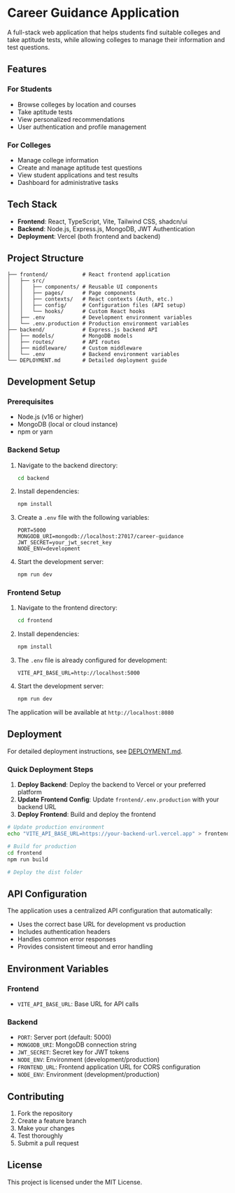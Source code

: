 # Career Guidance Application

A full-stack web application that helps students find suitable colleges and take aptitude tests, while allowing colleges to manage their information and test questions.

## Features

### For Students

- Browse colleges by location and courses
- Take aptitude tests
- View personalized recommendations
- User authentication and profile management

### For Colleges

- Manage college information
- Create and manage aptitude test questions
- View student applications and test results
- Dashboard for administrative tasks

## Tech Stack

- **Frontend**: React, TypeScript, Vite, Tailwind CSS, shadcn/ui
- **Backend**: Node.js, Express.js, MongoDB, JWT Authentication
- **Deployment**: Vercel (both frontend and backend)

## Project Structure

```
├── frontend/           # React frontend application
│   ├── src/
│   │   ├── components/ # Reusable UI components
│   │   ├── pages/      # Page components
│   │   ├── contexts/   # React contexts (Auth, etc.)
│   │   ├── config/     # Configuration files (API setup)
│   │   └── hooks/      # Custom React hooks
│   ├── .env            # Development environment variables
│   └── .env.production # Production environment variables
├── backend/            # Express.js backend API
│   ├── models/         # MongoDB models
│   ├── routes/         # API routes
│   ├── middleware/     # Custom middleware
│   └── .env            # Backend environment variables
└── DEPLOYMENT.md       # Detailed deployment guide
```

## Development Setup

### Prerequisites

- Node.js (v16 or higher)
- MongoDB (local or cloud instance)
- npm or yarn

### Backend Setup

1. Navigate to the backend directory:

   ```bash
   cd backend
   ```

2. Install dependencies:

   ```bash
   npm install
   ```

3. Create a `.env` file with the following variables:

   ```
   PORT=5000
   MONGODB_URI=mongodb://localhost:27017/career-guidance
   JWT_SECRET=your_jwt_secret_key
   NODE_ENV=development
   ```

4. Start the development server:
   ```bash
   npm run dev
   ```

### Frontend Setup

1. Navigate to the frontend directory:

   ```bash
   cd frontend
   ```

2. Install dependencies:

   ```bash
   npm install
   ```

3. The `.env` file is already configured for development:

   ```
   VITE_API_BASE_URL=http://localhost:5000
   ```

4. Start the development server:
   ```bash
   npm run dev
   ```

The application will be available at `http://localhost:8080`

## Deployment

For detailed deployment instructions, see [DEPLOYMENT.md](./DEPLOYMENT.md).

### Quick Deployment Steps

1. **Deploy Backend**: Deploy the backend to Vercel or your preferred platform
2. **Update Frontend Config**: Update `frontend/.env.production` with your backend URL
3. **Deploy Frontend**: Build and deploy the frontend

```bash
# Update production environment
echo "VITE_API_BASE_URL=https://your-backend-url.vercel.app" > frontend/.env.production

# Build for production
cd frontend
npm run build

# Deploy the dist folder
```

## API Configuration

The application uses a centralized API configuration that automatically:

- Uses the correct base URL for development vs production
- Includes authentication headers
- Handles common error responses
- Provides consistent timeout and error handling

## Environment Variables

### Frontend

- `VITE_API_BASE_URL`: Base URL for API calls

### Backend

- `PORT`: Server port (default: 5000)
- `MONGODB_URI`: MongoDB connection string
- `JWT_SECRET`: Secret key for JWT tokens
- `NODE_ENV`: Environment (development/production)
- `FRONTEND_URL`: Frontend application URL for CORS configuration
- `NODE_ENV`: Environment (development/production)

## Contributing

1. Fork the repository
2. Create a feature branch
3. Make your changes
4. Test thoroughly
5. Submit a pull request

## License

This project is licensed under the MIT License.
